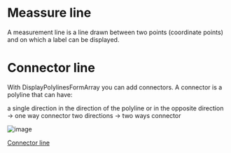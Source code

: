 # Meassure line

A measurement line is a line drawn between two points (coordinate points) and on which a label can be displayed.

# Connector line

With DisplayPolylinesFormArray you can add connectors. A connector is a polyline that can have:

a single direction in the direction of the polyline or in the opposite direction -> one way connector
two directions -> two ways connector

![image](https://github.com/user-attachments/assets/4e9796c6-5645-4511-b757-711d0663cbf1)

[Connector line](https://github.com/ichim/LeafletForBlazor-NuGet/tree/main/RTM%20Polylines%20from%20Array/Connectors#connectors)
